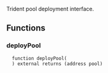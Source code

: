 Trident pool deployment interface.

## Functions

### deployPool

```solidity
  function deployPool(
  ) external returns (address pool)
```
